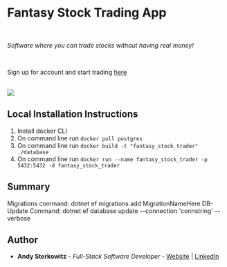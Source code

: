 # Fantasy Stock Trading App

<br>

_Software where you can trade stocks without having real money!_

<br>

Sign up for account and start trading [here](https://github.com/andysterks)

<br>

<image src="tbd.png">

## Local Installation Instructions

1. Install docker CLI
2. On command line run `docker pull postgres`
3. On command line run `docker build -t "fantasy_stock_trader" ./database`
4. On command line run `docker run --name fantasy_stock_trader -p 5432:5432 -d fantasy_stock_trader`

## Summary

Migrations command: dotnet ef migrations add MigrationNameHere
DB-Update Command: dotnet ef database update --connection 'connstring' --verbose

## Author

- **Andy Sterkowitz** - _Full-Stack Software Developer_ - [Website](https://andysterkowitz.com) | [LinkedIn](https://www.linkedin.com/in/andrewsterkowitz/)
